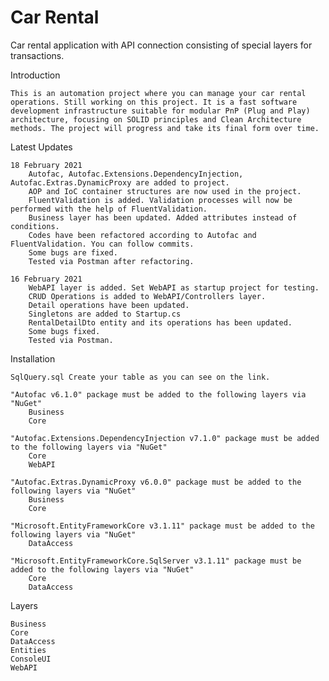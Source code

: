 # Car Rental
Car rental application with API connection consisting of special layers for transactions.

Introduction

    This is an automation project where you can manage your car rental operations. Still working on this project. It is a fast software development infrastructure suitable for modular PnP (Plug and Play) architecture, focusing on SOLID principles and Clean Architecture methods. The project will progress and take its final form over time.

Latest Updates

    18 February 2021
        Autofac, Autofac.Extensions.DependencyInjection, Autofac.Extras.DynamicProxy are added to project.
        AOP and IoC container structures are now used in the project.
        FluentValidation is added. Validation processes will now be performed with the help of FluentValidation.
        Business layer has been updated. Added attributes instead of conditions.
        Codes have been refactored according to Autofac and FluentValidation. You can follow commits.
        Some bugs are fixed.
        Tested via Postman after refactoring.

    16 February 2021
        WebAPI layer is added. Set WebAPI as startup project for testing.
        CRUD Operations is added to WebAPI/Controllers layer.
        Detail operations have been updated.
        Singletons are added to Startup.cs
        RentalDetailDto entity and its operations has been updated.
        Some bugs fixed.
        Tested via Postman.

Installation

    SqlQuery.sql Create your table as you can see on the link.

    "Autofac v6.1.0" package must be added to the following layers via "NuGet"
        Business
        Core

    "Autofac.Extensions.DependencyInjection v7.1.0" package must be added to the following layers via "NuGet"
        Core
        WebAPI

    "Autofac.Extras.DynamicProxy v6.0.0" package must be added to the following layers via "NuGet"
        Business
        Core

    "Microsoft.EntityFrameworkCore v3.1.11" package must be added to the following layers via "NuGet"
        DataAccess

    "Microsoft.EntityFrameworkCore.SqlServer v3.1.11" package must be added to the following layers via "NuGet"
        Core
        DataAccess

Layers

    Business
    Core
    DataAccess
    Entities
    ConsoleUI
    WebAPI
